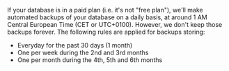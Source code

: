 If your database is in a paid plan (i.e. it's not "free plan"), we'll make
automated backups of your database on a daily basis, at around 1 AM Central
European Time (CET or UTC+0100). However, we don't keep those backups forever.
The following rules are applied for backups storing:

* Everyday for the past 30 days (1 month)
* One per week during the 2nd and 3rd months
* One per month during the 4th, 5th and 6th months
